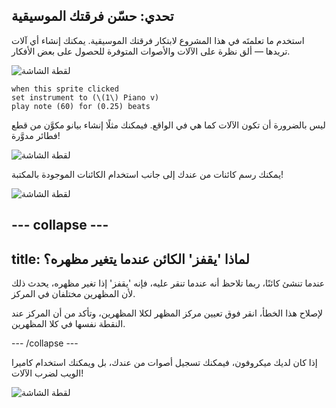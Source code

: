 ## تحدي: حسّن فرقتك الموسيقية

استخدم ما تعلمتَه في هذا المشروع لابتكار فرقتك الموسيقية. يمكنك إنشاء أي آلات تريدها — ألق نظرة على الآلات والأصوات المتوفرة للحصول على بعض الأفكار.

![لقطة الشاشة](images/band-ideas-sounds.png)

```blocks3
when this sprite clicked
set instrument to (\(1\) Piano v)
play note (60) for (0.25) beats
```

ليس بالضرورة أن تكون الآلات كما هي في الواقع. فيمكنك مثلًا إنشاء بيانو مكوَّن من قطع فطائر مدوَّرة!

![لقطة الشاشة](images/band-piano.png)

يمكنك رسم كائنات من عندك إلى جانب استخدام الكائنات الموجودة بالمكتبة!

![لقطة الشاشة](images/band-draw.png)

--- collapse ---
---
title: لماذا 'يقفز' الكائن عندما يتغير مظهره؟
---

عندما تنشئ كائنًا، ربما تلاحظ أنه عندما تنقر عليه، فإنه 'يقفز' إذا تغير مظهره، يحدث ذلك لأن المظهرين مختلفان في المركز.

لإصلاح هذا الخطأ، انقر فوق تعيين مركز المظهر لكلا المظهرين، وتأكد من أن المركز عند النقطة نفسها في كلا المظهرين.

--- /collapse ---

إذا كان لديك ميكروفون، فيمكنك تسجيل أصوات من عندك، بل ويمكنك استخدام كاميرا الويب لضرب الآلات!

![لقطة الشاشة](images/band-io.png)